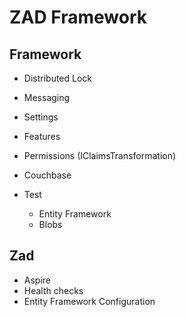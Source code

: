 ﻿# ZAD Framework

## Framework

- Distributed Lock
- Messaging

- Settings
- Features
- Permissions (IClaimsTransformation)
- Couchbase
- Test 
  - Entity Framework
  - Blobs

## Zad

- Aspire
- Health checks
- Entity Framework Configuration